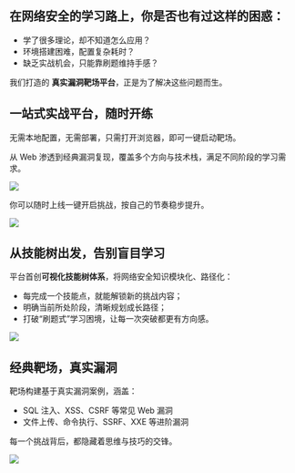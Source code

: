 ## 在网络安全的学习路上，你是否也有过这样的困惑：
+ 学了很多理论，却不知道怎么应用？
+ 环境搭建困难，配置复杂耗时？
+ 缺乏实战机会，只能靠刷题维持手感？

我们打造的 **真实漏洞靶场平台**，正是为了解决这些问题而生。

## 一站式实战平台，随时开练
无需本地配置，无需部署，只需打开浏览器，即可一键启动靶场。

从 Web 渗透到经典漏洞复现，覆盖多个方向与技术栈，满足不同阶段的学习需求。

![](https://cdn.nlark.com/yuque/0/2025/png/8420228/1754449249563-a35e9ff7-bae8-44c9-b5d0-cd8ff7f21df8.png)

你可以随时上线一键开启挑战，按自己的节奏稳步提升。

![](https://cdn.nlark.com/yuque/0/2025/png/8420228/1754449280628-77cf7ed7-3d53-43e3-af17-39f33a203e66.png)

## 从技能树出发，告别盲目学习
平台首创**可视化技能树体系**，将网络安全知识模块化、路径化：

+ 每完成一个技能点，就能解锁新的挑战内容；
+ 明确当前所处阶段，清晰规划成长路径；
+ 打破“刷题式”学习困境，让每一次突破都更有方向感。

![](https://cdn.nlark.com/yuque/0/2025/png/8420228/1754449305479-b89015c4-7527-4250-8661-c875cb8dc94e.png)

## 经典靶场，真实漏洞
靶场构建基于真实漏洞案例，涵盖：

+ SQL 注入、XSS、CSRF 等常见 Web 漏洞
+ 文件上传、命令执行、SSRF、XXE 等进阶漏洞

每一个挑战背后，都隐藏着思维与技巧的交锋。

![](https://cdn.nlark.com/yuque/0/2025/png/8420228/1754450133428-d862ec70-1d79-453f-9c1a-bc1c36b9acb5.png)





